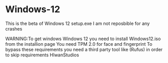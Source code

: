 # Windows-12
This is the beta of Windows 12 setup.exe
I am not reposbible for any crashes

WARNING:To get windows Windows 12 you need to install Windows12.iso from the installion page
You need TPM 2.0 for face and fingerprint
To bypass these requirements you need a third party tool like (Rufus) in order to skip requirements
HlwanStudios
